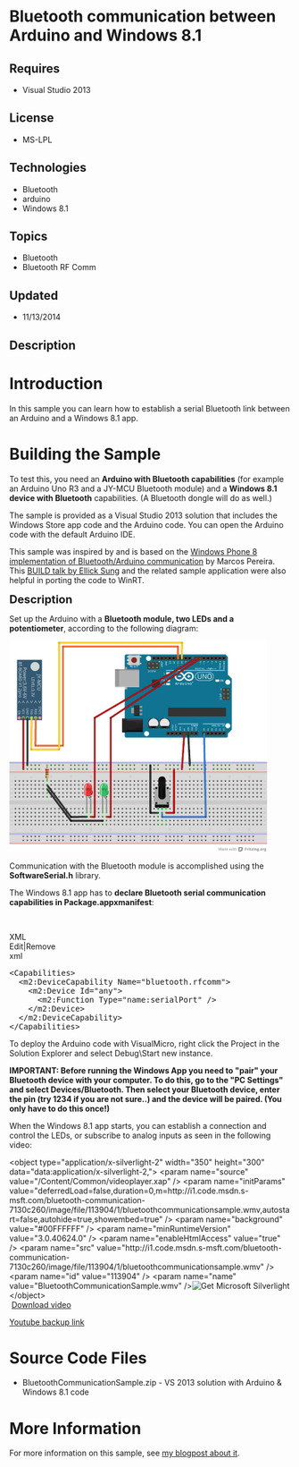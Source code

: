 # Bluetooth communication between Arduino and Windows 8.1
## Requires
- Visual Studio 2013
## License
- MS-LPL
## Technologies
- Bluetooth
- arduino
- Windows 8.1
## Topics
- Bluetooth
- Bluetooth RF Comm
## Updated
- 11/13/2014
## Description

<h1>Introduction</h1>
<p>In this sample you can learn how to establish a serial Bluetooth link between an Arduino and a Windows 8.1 app.<em><br>
</em></p>
<h1><span>Building the Sample</span></h1>
<p>To test this, you need an <strong>Arduino with Bluetooth capabilities</strong> (for example an Arduino Uno R3 and a JY-MCU Bluetooth module) and a
<strong>Windows 8.1 device with Bluetooth</strong> capabilities. (A Bluetooth dongle will do as well.)</p>
<p>The sample is provided as a Visual Studio 2013 solution that includes the Windows Store app code and the Arduino code. You can open the Arduino code with the default Arduino IDE.</p>
<p>This sample was inspired by and is based on the <a href="http://developer.nokia.com/Community/Wiki/Windows_Phone_8_communicating_with_Arduino_using_Bluetooth" target="_blank">
Windows Phone 8 implementation of Bluetooth/Arduino communication</a> by Marcos Pereira. This
<a href="http://channel9.msdn.com/Events/Build/2013/3-026" target="_blank">BUILD talk by Ellick Sung</a> and the related sample application were also helpful in porting the code to WinRT.<em><br>
</em></p>
<p><span style="font-size:20px; font-weight:bold">Description</span></p>
<p>Set up the Arduino with a <strong>Bluetooth module, two LEDs and a potentiometer</strong>, according to the following diagram:</p>
<p><em><img id="97044" src="97044-bt-2xled-poti.png" alt="" width="462" height="377"><br>
</em></p>
<p>Communication with the Bluetooth module is accomplished using the <strong>SoftwareSerial.h</strong> library.</p>
<p>The Windows 8.1 app has to <strong>declare Bluetooth serial communication capabilities in Package.appxmanifest</strong>:</p>
<p>&nbsp;</p>
<div class="scriptcode">
<div class="pluginEditHolder" pluginCommand="mceScriptCode">
<div class="title"><span>XML</span></div>
<div class="pluginLinkHolder"><span class="pluginEditHolderLink">Edit</span>|<span class="pluginRemoveHolderLink">Remove</span></div>
<span class="hidden">xml</span>

<div class="preview">
<pre class="xml"><span class="xml__tag_start">&lt;Capabilities</span><span class="xml__tag_start">&gt;&nbsp;
</span>&nbsp;&nbsp;<span class="xml__tag_start">&lt;m2</span>:DeviceCapability&nbsp;<span class="xml__attr_name">Name</span>=<span class="xml__attr_value">&quot;bluetooth.rfcomm&quot;</span><span class="xml__tag_start">&gt;&nbsp;
</span>&nbsp;&nbsp;&nbsp;&nbsp;<span class="xml__tag_start">&lt;m2</span>:Device&nbsp;<span class="xml__attr_name">Id</span>=<span class="xml__attr_value">&quot;any&quot;</span><span class="xml__tag_start">&gt;&nbsp;
</span>&nbsp;&nbsp;&nbsp;&nbsp;&nbsp;&nbsp;<span class="xml__tag_start">&lt;m2</span>:Function&nbsp;<span class="xml__attr_name">Type</span>=<span class="xml__attr_value">&quot;name:serialPort&quot;</span>&nbsp;<span class="xml__tag_start">/&gt;</span>&nbsp;
&nbsp;&nbsp;&nbsp;&nbsp;<span class="xml__tag_end">&lt;/m2:Device&gt;</span>&nbsp;
&nbsp;&nbsp;<span class="xml__tag_end">&lt;/m2:DeviceCapability&gt;</span>&nbsp;
<span class="xml__tag_end">&lt;/Capabilities&gt;</span></pre>
</div>
</div>
</div>
<p>To deploy the Arduino code with VisualMicro, right click the Project in the Solution Explorer and select Debug\Start new instance.</p>
<p><strong>IMPORTANT: Before running the Windows App you need to &quot;pair&quot; your Bluetooth device with your computer. To do this, go to the &quot;PC Settings&quot; and select Devices/Bluetooth. Then select your Bluetooth device, enter the pin (try 1234 if you are not sure..)
 and the device will be paired. (You only have to do this once!)</strong></p>
<p>When the Windows 8.1 app starts, you can establish a connection and control the LEDs, or subscribe to analog inputs as seen in the following video:</p>
<p>&lt;object type=&quot;application/x-silverlight-2&quot; width=&quot;350&quot; height=&quot;300&quot; data=&quot;data:application/x-silverlight-2,&quot;&gt; &lt;param name=&quot;source&quot; value=&quot;/Content/Common/videoplayer.xap&quot; /&gt; &lt;param name=&quot;initParams&quot; value=&quot;deferredLoad=false,duration=0,m=http://i1.code.msdn.s-msft.com/bluetooth-communication-7130c260/image/file/113904/1/bluetoothcommunicationsample.wmv,autostart=false,autohide=true,showembed=true&quot;
 /&gt; &lt;param name=&quot;background&quot; value=&quot;#00FFFFFF&quot; /&gt; &lt;param name=&quot;minRuntimeVersion&quot; value=&quot;3.0.40624.0&quot; /&gt; &lt;param name=&quot;enableHtmlAccess&quot; value=&quot;true&quot; /&gt; &lt;param name=&quot;src&quot; value=&quot;http://i1.code.msdn.s-msft.com/bluetooth-communication-7130c260/image/file/113904/1/bluetoothcommunicationsample.wmv&quot;
 /&gt; &lt;param name=&quot;id&quot; value=&quot;113904&quot; /&gt; &lt;param name=&quot;name&quot; value=&quot;BluetoothCommunicationSample.wmv&quot; /&gt;<span><a href="http://go.microsoft.com/fwlink/?LinkID=149156" style="text-decoration:none"><img src="-?linkid=108181" alt="Get Microsoft Silverlight" style="border-style:none"></a></span>
 &lt;/object&gt; <br>
<em>&nbsp;</em><a id="x_/site/view/file/97046/1/BluetoothCommunicationSample.wmv" href="http://code.msdn.microsoft.com/site/view/file/97046/1/BluetoothCommunicationSample.wmv">Download video</a></p>
<p><a href="http://www.youtube.com/watch?v=lhj0aShdcz8" target="_blank">Youtube backup link</a></p>
<h1><span>Source Code Files</span></h1>
<ul>
<li>BluetoothCommunicationSample.zip - VS 2013 solution with Arduino &amp; Windows 8.1 code
</li></ul>
<h1>More Information</h1>
<p>For more information on this sample, see <a href="http://blog.mosthege.net/2013/09/24/bluetooth-communication-between-arduino-and-windows-8-1" target="_blank">
my blogpost about it</a>.</p>
